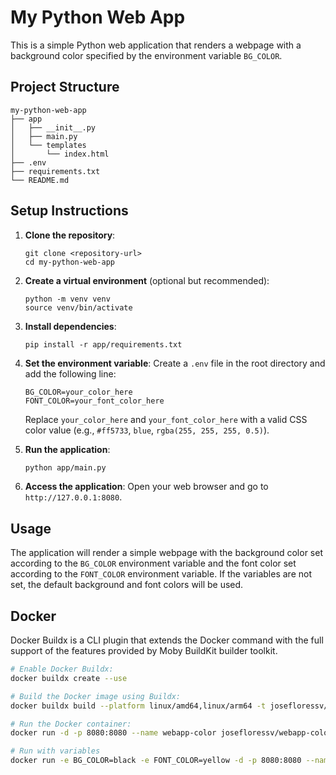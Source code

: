 # My Python Web App

This is a simple Python web application that renders a webpage with a background color specified by the environment variable `BG_COLOR`.

## Project Structure

```
my-python-web-app
├── app
│   ├── __init__.py
│   ├── main.py
│   └── templates
│       └── index.html
├── .env
├── requirements.txt
└── README.md
```

## Setup Instructions

1. **Clone the repository**:
   ```
   git clone <repository-url>
   cd my-python-web-app
   ```

2. **Create a virtual environment** (optional but recommended):
   ```
   python -m venv venv
   source venv/bin/activate
   ```

3. **Install dependencies**:
   ```
   pip install -r app/requirements.txt
   ```

4. **Set the environment variable**:
   Create a `.env` file in the root directory and add the following line:
   ```
   BG_COLOR=your_color_here
   FONT_COLOR=your_font_color_here
   ```
   Replace `your_color_here` and `your_font_color_here` with a valid CSS color value (e.g., `#ff5733`, `blue`, `rgba(255, 255, 255, 0.5)`).

5. **Run the application**:
   ```bash
   python app/main.py
   ```

6. **Access the application**:
   Open your web browser and go to `http://127.0.0.1:8080`.

## Usage

The application will render a simple webpage with the background color set according to the `BG_COLOR` environment variable  and the font color set according to the `FONT_COLOR` environment variable. If the variables are not set, the default background and font colors will be used.

## Docker
Docker Buildx is a CLI plugin that extends the Docker command with the full support of the features provided by Moby BuildKit builder toolkit.

```bash
# Enable Docker Buildx:
docker buildx create --use

# Build the Docker image using Buildx:
docker buildx build --platform linux/amd64,linux/arm64 -t josefloressv/webapp-color --push .

# Run the Docker container:
docker run -d -p 8080:8080 --name webapp-color josefloressv/webapp-color

# Run with variables
docker run -e BG_COLOR=black -e FONT_COLOR=yellow -d -p 8080:8080 --name webapp-color josefloressv/webapp-color
```
